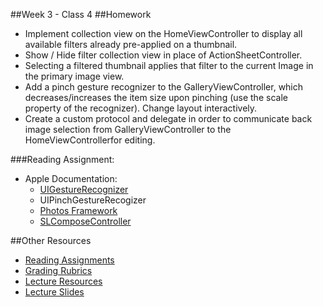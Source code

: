 ##Week 3 - Class 4
##Homework
* Implement collection view on the HomeViewController to display all available filters already pre-applied on a thumbnail.
* Show / Hide filter collection view in place of ActionSheetController.
* Selecting a filtered thumbnail applies that filter to the current Image in the primary image view.
* Add a pinch gesture recognizer to the GalleryViewController, which decreases/increases the item size upon pinching (use the scale property of the recognizer). Change layout interactively.
* Create a custom protocol and delegate in order to communicate back image selection from GalleryViewController to the HomeViewControllerfor editing.

###Reading Assignment:
* Apple Documentation:
	* [UIGestureRecognizer](https://developer.apple.com/library/ios/documentation/UIKit/Reference/UIGestureRecognizer_Class/index.html#//apple_ref/occ/cl/UIGestureRecognizer)
	* UIPinchGestureRecogizer
	* [Photos Framework](https://developer.apple.com/library/ios/documentation/Photos/Reference/Photos_Framework/index.html)
	* [SLComposeController](https://developer.apple.com/library/ios/documentation/NetworkingInternet/Reference/SLComposeViewController_Class/index.html)



##Other Resources
* [Reading Assignments](../../Resources/ra-grading-standard/)
* [Grading Rubrics](../../Resources/)
* [Lecture Resources](lecture/)
* [Lecture Slides](https://www.icloud.com/keynote/0001zoa8GaCs5kE3kHXGeH6eQ#Week4_Day4)
